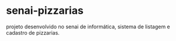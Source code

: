 # senai-pizzarias

projeto desenvolvido no senai de informática, sistema de listagem e cadastro de pizzarias.
